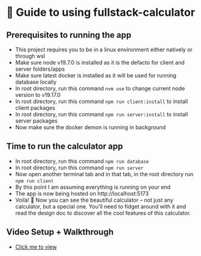 # 🌟 Guide to using fullstack-calculator

## Prerequisites to running the app

- This project requires you to be in a linux environment either natively or through wsl
- Make sure node v19.7.0 is installed as it is the defacto for client and server folders/apps
- Make sure latest docker is installed as it will be used for running database locally
- In root directory, run this command `nvm use` to change current node version to v19.17.0
- In root directory, run this command `npm run client:install` to install client packages
- In root directory, run this command `npm run server:install` to install server packages
- Now make sure the docker demon is running in background

## Time to run the calculator app

- In root directory, run this command `npm run database`
- In root directory, run this command `npm run server`
- Now open another terminal tab and in that tab, in the root directory run `npm run client`
- By this point I am assuming everything is running on your end
- The app is now being hosted on http://localhost:5173
- Voilà! 🎉 Now you can see the beautiful calculator – not just any calculator, but a special one. You'll need to fidget around with it and read the design doc to discover all the cool features of this calculator.

## Video Setup + Walkthrough
- [Click me to view](https://youtu.be/58JoLP19FJQ)